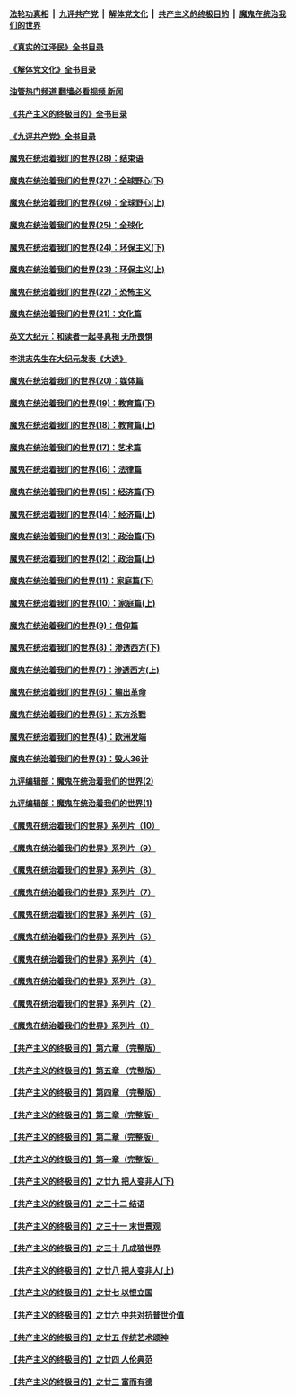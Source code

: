 ####  [法轮功真相](../../../../basic/blob/master/README.md?t=06191631) &nbsp;|&nbsp; [九评共产党](../../../../9ping.md/blob/master/README.md?t=06191631) &nbsp;|&nbsp; [解体党文化](../../../../jtdwh.md/blob/master/README.md?t=06191631)  &nbsp;|&nbsp; [共产主义的终极目的](../../../../gczydzjmd.md/blob/master/README.md?t=06191631) &nbsp;|&nbsp; [魔鬼在统治我们的世界](../../../../mgztzwmdsj.md/blob/master/README.md?t=06191631) 

#### [《真实的江泽民》全书目录](../pages/nsc422/n13721399.md?t=06191631) 

#### [《解体党文化》全书目录](../pages/nsc422/n13721157.md?t=06191631) 

#### [油管热门频道 翻墙必看视频 新闻](http://45.76.130.85:81/youtube.html?06191631)

#### [《共产主义的终极目的》全书目录](../pages/nsc422/n13721048.md?t=06191631) 

#### [《九评共产党》全书目录](../pages/nsc422/n13708085.md?t=06191631) 

#### [魔鬼在统治着我们的世界(28)：结束语](../pages/nsc422/n10936246.md?t=06191631) 

#### [魔鬼在统治着我们的世界(27)：全球野心(下)](../pages/nsc422/n10928319.md?t=06191631) 

#### [魔鬼在统治着我们的世界(26)：全球野心(上)](../pages/nsc422/n10900318.md?t=06191631) 

#### [魔鬼在统治着我们的世界(25)：全球化](../pages/nsc422/n10788205.md?t=06191631) 

#### [魔鬼在统治着我们的世界(24)：环保主义(下)](../pages/nsc422/n10695307.md?t=06191631) 

#### [魔鬼在统治着我们的世界(23)：环保主义(上)](../pages/nsc422/n10688613.md?t=06191631) 

#### [魔鬼在统治着我们的世界(22)：恐怖主义](../pages/nsc422/n10614727.md?t=06191631) 

#### [魔鬼在统治着我们的世界(21)：文化篇](../pages/nsc422/n10597706.md?t=06191631) 

#### [英文大纪元：和读者一起寻真相 无所畏惧](../pages/nsc422/n12542027.md?t=06191631) 

#### [李洪志先生在大纪元发表《大选》](../pages/nsc422/n12534746.md?t=06191631) 

#### [魔鬼在统治着我们的世界(20)：媒体篇](../pages/nsc422/n10586579.md?t=06191631) 

#### [魔鬼在统治着我们的世界(19)：教育篇(下)](../pages/nsc422/n10564808.md?t=06191631) 

#### [魔鬼在统治着我们的世界(18)：教育篇(上)](../pages/nsc422/n10526970.md?t=06191631) 

#### [魔鬼在统治着我们的世界(17)：艺术篇](../pages/nsc422/n10499093.md?t=06191631) 

#### [魔鬼在统治着我们的世界(16)：法律篇](../pages/nsc422/n10485969.md?t=06191631) 

#### [魔鬼在统治着我们的世界(15)：经济篇(下)](../pages/nsc422/n10469975.md?t=06191631) 

#### [魔鬼在统治着我们的世界(14)：经济篇(上)](../pages/nsc422/n10457370.md?t=06191631) 

#### [魔鬼在统治着我们的世界(13)：政治篇(下)](../pages/nsc422/n10448270.md?t=06191631) 

#### [魔鬼在统治着我们的世界(12)：政治篇(上)](../pages/nsc422/n10444576.md?t=06191631) 

#### [魔鬼在统治着我们的世界(11)：家庭篇(下)](../pages/nsc422/n10440961.md?t=06191631) 

#### [魔鬼在统治着我们的世界(10)：家庭篇(上)](../pages/nsc422/n10435448.md?t=06191631) 

#### [魔鬼在统治着我们的世界(9)：信仰篇](../pages/nsc422/n10432159.md?t=06191631) 

#### [魔鬼在统治着我们的世界(8)：渗透西方(下)](../pages/nsc422/n10429603.md?t=06191631) 

#### [魔鬼在统治着我们的世界(7)：渗透西方(上)](../pages/nsc422/n10426013.md?t=06191631) 

#### [魔鬼在统治着我们的世界(6)：输出革命](../pages/nsc422/n10421536.md?t=06191631) 

#### [魔鬼在统治着我们的世界(5)：东方杀戮](../pages/nsc422/n10417707.md?t=06191631) 

#### [魔鬼在统治着我们的世界(4)：欧洲发端](../pages/nsc422/n10414890.md?t=06191631) 

#### [魔鬼在统治着我们的世界(3)：毁人36计](../pages/nsc422/n10411583.md?t=06191631) 

#### [九评编辑部：魔鬼在统治着我们的世界(2)](../pages/nsc422/n10410036.md?t=06191631) 

#### [九评编辑部：魔鬼在统治着我们的世界(1)](../pages/nsc422/n10406825.md?t=06191631) 

#### [《魔鬼在统治着我们的世界》系列片（10）](../pages/nsc422/n12292670.md?t=06191631) 

#### [《魔鬼在统治着我们的世界》系列片（9）](../pages/nsc422/n12290859.md?t=06191631) 

#### [《魔鬼在统治着我们的世界》系列片（8）](../pages/nsc422/n12287445.md?t=06191631) 

#### [《魔鬼在统治着我们的世界》系列片（7）](../pages/nsc422/n12283425.md?t=06191631) 

#### [《魔鬼在统治着我们的世界》系列片（6）](../pages/nsc422/n12282314.md?t=06191631) 

#### [《魔鬼在统治着我们的世界》系列片（5）](../pages/nsc422/n12281419.md?t=06191631) 

#### [《魔鬼在统治着我们的世界》系列片（4）](../pages/nsc422/n12274024.md?t=06191631) 

#### [《魔鬼在统治着我们的世界》系列片（3）](../pages/nsc422/n12271322.md?t=06191631) 

#### [《魔鬼在统治着我们的世界》系列片（2）](../pages/nsc422/n12269049.md?t=06191631) 

#### [《魔鬼在统治着我们的世界》系列片（1）](../pages/nsc422/n12267575.md?t=06191631) 

#### [【共产主义的终极目的】第六章 （完整版）](../pages/nsc422/n11428913.md?t=06191631) 

#### [【共产主义的终极目的】第五章 （完整版）](../pages/nsc422/n11428912.md?t=06191631) 

#### [【共产主义的终极目的】第四章 （完整版）](../pages/nsc422/n11428907.md?t=06191631) 

#### [【共产主义的终极目的】第三章（完整版）](../pages/nsc422/n11428848.md?t=06191631) 

#### [【共产主义的终极目的】第二章（完整版）](../pages/nsc422/n11428831.md?t=06191631) 

#### [【共产主义的终极目的】第一章（完整版）](../pages/nsc422/n11417651.md?t=06191631) 

#### [【共产主义的终极目的】之廿九 把人变非人(下)](../pages/nsc422/n11344140.md?t=06191631) 

#### [【共产主义的终极目的】之三十二 结语](../pages/nsc422/n11360535.md?t=06191631) 

#### [【共产主义的终极目的】之三十一 末世景观](../pages/nsc422/n11351129.md?t=06191631) 

#### [【共产主义的终极目的】之三十 几成狼世界](../pages/nsc422/n11348280.md?t=06191631) 

#### [【共产主义的终极目的】之廿八 把人变非人(上)](../pages/nsc422/n11340492.md?t=06191631) 

#### [【共产主义的终极目的】之廿七 以恨立国](../pages/nsc422/n11336944.md?t=06191631) 

#### [【共产主义的终极目的】之廿六 中共对抗普世价值](../pages/nsc422/n11324785.md?t=06191631) 

#### [【共产主义的终极目的】之廿五 传统艺术颂神](../pages/nsc422/n11296396.md?t=06191631) 

#### [【共产主义的终极目的】之廿四 人伦典范](../pages/nsc422/n11296397.md?t=06191631) 

#### [【共产主义的终极目的】之廿三 富而有德](../pages/nsc422/n11283598.md?t=06191631) 

<img src='http://gfw-breaker.win/goodnews/indexes/nsc422.md' width='0px' height='0px'/>

